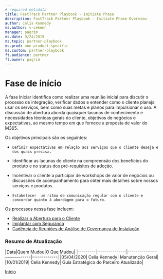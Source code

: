 ```yaml
---  
# required metadata  
title: FastTrack Partner Playbook - Initiate Phase 
description: FastTrack Partner Playbook - Initiate Phase Overview
author: Celia Kennedy
ms.author: v-cekenn
manager: pagrim
ms.date: 9/24/2019
ms.topic: partner-playbook  
ms.prod: non-product-specific  
ms.custom: partner-playbook  
ft.audience: partner  
ft.owner: pagrim
---  
```


# Fase de início

A fase Iniciar identifica como realizar uma reunião inicial para discutir o processo de integração, verificar dados e entender como o cliente planeja usar os serviços, bem como suas metas e planos para impulsionar o uso. A discussão de abertura aborda quaisquer lacunas de conhecimento e necessidades técnicas gerais do cliente, objetivos de negócios e expectativas, ao mesmo tempo em que fornece a proposta de valor do M365.

Os objetivos principais são os seguintes:

-     Definir expectativas em relação aos serviços que o cliente deseja e dos quais precisa.

-   Identificar as lacunas do cliente na compreensão dos benefícios do produto e no status dos pré-requisitos de adoção.

-   Incentivar o cliente a participar de workshops de valor de negócios ou discussões de acompanhamento para obter mais detalhes sobre nossos serviços e produtos.

-     Estabelecer  um ritmo de comunicação regular com o cliente e concordar quanto à abordagem para o futuro.

Os processos nessa fase incluem:

- [Realizar a Abertura para o Cliente](initiate-conduct-customer-kick-off-partner-pr.md)
- [Implantar com Segurança](initiate-deploy-securely-partner-pr.md)
- [Cadência de Reuniões de Análise de Governança de Instalação](initiate-review-meeting-cadence-partner-pr.md)

###  Resumo de Atualização

|Data|Quem Mudou|O Que Mudou|
|---------|---------------|----------------------------|-------------|
|05/04/2020| Celia Kennedy|  Manutenção Geral|
|10/01/2019| Celia Kennedy| Guia Estratégico do Parceiro Atualizado|

[Início](http://partner-docs.microsoft.com)
